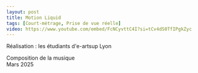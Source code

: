 ```yaml
---
layout: post
title: Motion Liquid
tags: [Court-métrage, Prise de vue réelle]
video: https://www.youtube.com/embed/FcNCyvttC4I?si=tCv4dS0TfIPgkZyc
---
```


Réalisation : les étudiants d'e-artsup Lyon

Composition de la musique  
Mars 2025
